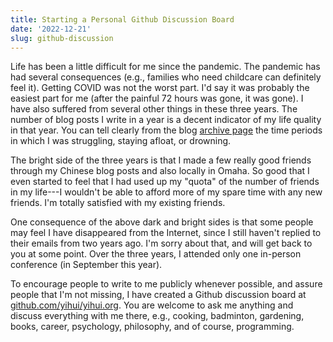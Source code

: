 ```yaml
---
title: Starting a Personal Github Discussion Board
date: '2022-12-21'
slug: github-discussion
---
```


Life has been a little difficult for me since the pandemic. The pandemic has had
several consequences (e.g., families who need childcare can definitely feel it).
Getting COVID was not the worst part. I'd say it was probably the easiest part
for me (after the painful 72 hours was gone, it was gone). I have also suffered
from several other things in these three years. The number of blog posts I write
in a year is a decent indicator of my life quality in that year. You can tell
clearly from the blog [archive page](/en/) the time periods in which I was
struggling, staying afloat, or drowning.

The bright side of the three years is that I made a few really good friends
through my Chinese blog posts and also locally in Omaha. So good that I even
started to feel that I had used up my "quota" of the number of friends in my
life---I wouldn't be able to afford more of my spare time with any new friends.
I'm totally satisfied with my existing friends.

One consequence of the above dark and bright sides is that some people may feel
I have disappeared from the Internet, since I still haven't replied to their
emails from two years ago. I'm sorry about that, and will get back to you at
some point. Over the three years, I attended only one in-person conference (in
September this year).

To encourage people to write to me publicly whenever possible, and assure people
that I'm not missing, I have created a Github discussion board at
[github.com/yihui/yihui.org](https://github.com/yihui/yihui.org/discussions).
You are welcome to ask me anything and discuss everything with me there, e.g.,
cooking, badminton, gardening, books, career, psychology, philosophy, and of
course, programming.
